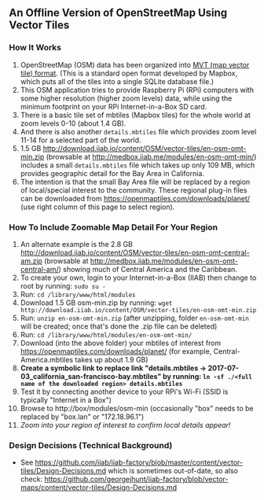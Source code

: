 ## An Offline Version of OpenStreetMap Using Vector Tiles

### How It Works
1. OpenStreetMap (OSM) data has been organized into <a href=https://www.mapbox.com/vector-tiles/specification/>MVT (map vector tile) format</a>.  (This is a standard open format developed by Mapbox, which puts all of the tiles into a single SQLite database file.)
1. This OSM application tries to provide Raspberry Pi (RPi) computers with some higher resolution (higher zoom levels) data, while using the minimum footprint on your RPi Internet-in-a-Box SD card.
1. There is a basic tile set of mbtiles (Mapbox tiles) for the whole world at zoom levels 0-10 (about 1.4 GB).
1. And there is also another `details.mbtiles` file which provides zoom level 11-14 for a selected part of the world.
1. 1.5 GB http://download.iiab.io/content/OSM/vector-tiles/en-osm-omt-min.zip (browsable at http://medbox.iiab.me/modules/en-osm-omt-min/) includes a small `details.mbtiles` file which takes up only 109 MB, which provides geographic detail for the Bay Area in California.
1. The intention is that the small Bay Area file will be replaced by a region of local/special interest to the community.  These regional plug-in files can be downloaded from https://openmaptiles.com/downloads/planet/ (use right column of this page to select region).

### How To Include Zoomable Map Detail For Your Region
1. An alternate example is the 2.8 GB http://download.iiab.io/content/OSM/vector-tiles/en-osm-omt-central-am.zip (browsable at http://medbox.iiab.me/modules/en-osm-omt-central-am/) showing much of Central America and the Caribbean.
1. To create your own, login to your Internet-in-a-Box (IIAB) then change to root by running: `sudo su -`
1. Run: `cd /library/www/html/modules`
1. Download 1.5 GB osm-min.zip by running: `wget http://download.iiab.io/content/OSM/vector-tiles/en-osm-omt-min.zip`
1. Run: `unzip en-osm-omt-min.zip` (after unzipping, folder `en-osm-omt-min` will be created; once that's done the .zip file can be deleted)
1. Run: `cd /library/www/html/modules/en-osm-omt-min/`
1. Download (into the above folder) your mbtiles of interest from https://openmaptiles.com/downloads/planet/ (for example, Central-America.mbtiles takes up about 1.9 GB)
1. <b>Create a symbolic link to replace link "details.mbtiles -> 2017-07-03_california_san-francisco-bay.mbtiles" by running: `ln -sf ./<full name of the downloaded region> details.mbtiles`</b>
1. Test it by connecting another device to your RPi's Wi-Fi (SSID is typically "Internet in a Box")
1. Browse to http://box/modules/osm-min (occasionally "box" needs to be replaced by "box.lan" or "172.18.96.1")
1. <i>Zoom into your region of interest to confirm local details appear!</i>

### Design Decisions (Technical Background)
* See https://github.com/iiab/iiab-factory/blob/master/content/vector-tiles/Design-Decisions.md which is sometimes out-of-date, so also check: https://github.com/georgejhunt/iiab-factory/blob/vector-maps/content/vector-tiles/Design-Decisions.md
